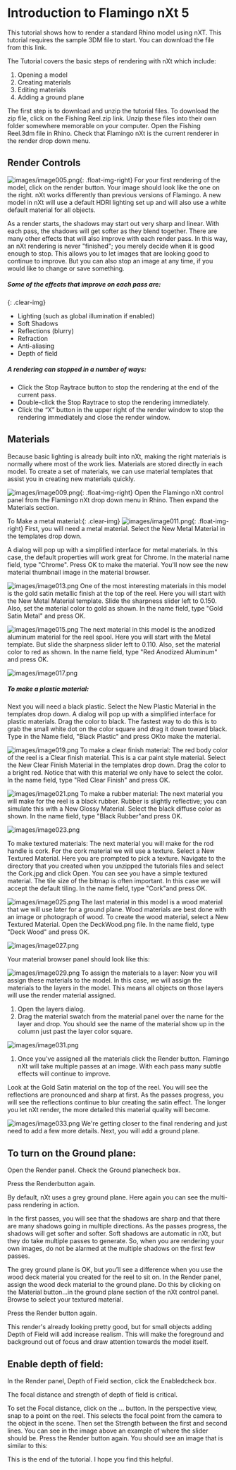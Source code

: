 ---
---
# Introduction to Flamingo nXt 5
This tutorial shows how to render a standard Rhino model using nXT. This tutorial requires the sample 3DM file to start. You can download the file from this link.

The Tutorial covers the basic steps of rendering with nXt which include:

 1. Opening a model
 1. Creating materials
 1. Editing materials
 1. Adding a ground plane

The first step is to download and unzip the tutorial files. To download the zip file, click on the Fishing Reel.zip link. Unzip these files into their own folder somewhere memorable on your computer. Open the Fishing Reel.3dm file in Rhino. Check that Flamingo nXt is the current renderer in the render drop down menu.

## Render Controls
![images/image005.png](images/image005.png){: .float-img-right} For your first rendering of the model, click on the render button. Your image should look like the one on the right. nXt works differently than previous versions of Flamingo. A new model in nXt will use a default HDRI lighting set up and will also use a white default material for all objects.


As a render starts, the shadows may start out very sharp and linear. With each pass, the shadows will get softer as they blend together. There are many other effects that will also improve with each render pass. In this way, an nXt rendering is never "finished"; you merely decide when it is good enough to stop. This allows you to let images that are looking good to continue to improve. But you can also stop an image at any time, if you would like to change or save something.

##### Some of the effects that improve on each pass are:
{: .clear-img}

* Lighting (such as global illumination if enabled)
* Soft Shadows
* Reflections (blurry)
* Refraction
* Anti-aliasing
* Depth of field

##### A rendering can stopped in a number of ways:

* Click the Stop Raytrace button to stop the rendering at the end of the current pass.
* Double-click the Stop Raytrace to stop the rendering immediately.
* Click the “X” button in the upper right of the render window to stop the rendering immediately and close the render window.

## Materials
Because basic lighting is already built into nXt, making the right materials is normally where most of the work lies. Materials are stored directly in each model. To create a set of materials, we can use material templates that assist you in creating new materials quickly.

![images/image009.png](images/image009.png){: .float-img-right} Open the Flamingo nXt control panel from the Flamingo nXt drop down menu in Rhino. Then expand the Materials section.



To Make a metal material:{: .clear-img}
![images/image011.png](images/image011.png){: .float-img-right} First, you will need a metal material. Select the New Metal Material in the templates drop down.


A dialog will pop up with a simplified interface for metal materials. In this case, the default properties will work great for Chrome.
In the material name field, type "Chrome". Press OK to make the material.
You'll now see the new material thumbnail image in the material browser.

![images/image013.png](images/image013.png)
One of the most interesting materials in this model is the gold satin metallic finish at the top of the reel. Here you will start with the New Metal Material template.
Slide the sharpness slider left to 0.150. Also, set the material color to gold as shown.
In the name field, type "Gold Satin Metal" and press OK.

![images/image015.png](images/image015.png)
The next material in this model is the anodized aluminum material for the reel spool. Here you will start with the Metal template. But slide the sharpness slider left to 0.110. Also, set the material color to red as shown.
In the name field, type "Red Anodized Aluminum" and press OK.

![images/image017.png](images/image017.png)

##### To make a plastic material:
Next you will need a black plastic. Select the New Plastic Material in the templates drop down. A dialog will pop up with a simplified interface for plastic materials.
Drag the color to black. The fastest way to do this is to grab the small white dot on the color square and drag it down toward black.
Type in the Name field, "Black Plastic" and press OKto make the material.

![images/image019.png](images/image019.png)
To make a clear finish material:
The red body color of the reel is a Clear finish material. This is a car paint style material. Select the New Clear Finish Material in the templates drop down.
Drag the color to a bright red. Notice that with this material we only have to select the color.
In the name field, type "Red Clear Finish" and press OK.

![images/image021.png](images/image021.png)
To make a rubber material:
The next material you will make for the reel is a black rubber. Rubber is slightly reflective; you can simulate this with a New Glossy Material.
Select the black diffuse color as shown.
In the name field, type "Black Rubber"and press OK.

![images/image023.png](images/image023.png)

To make textured materials:
The next material you will make for the rod handle is cork. For the cork material we will use a texture. Select a New Textured Material. Here you are prompted to pick a texture.
Navigate to the directory that you created when you unzipped the tutorials files and select the Cork.jpg and click Open. You can see you have a simple textured material. The tile size of the bitmap is often important. In this case we will accept the default tiling.
In the name field, type "Cork"and press OK.

![images/image025.png](images/image025.png)
The last material in this model is a wood material that we will use later for a ground plane. Wood materials are best done with an image or photograph of wood. To create the wood material, select a New Textured Material.
Open the DeckWood.png file.
In the name field, type "Deck Wood" and press OK.

![images/image027.png](images/image027.png)

Your material browser panel should look like this:

![images/image029.png](images/image029.png)
To assign the materials to a layer: Now you will assign these materials to the model. In this case, we will assign the materials to the layers in the model. This means all objects on those layers will use the render material assigned.

 1. Open the layers dialog.
 1. Drag the material swatch from the material panel over the name for the layer and drop. You should see the name of the material show up in the column just past the layer color square.

![images/image031.png](images/image031.png)

 1. Once you've assigned all the materials click the Render button.
Flamingo nXt will take multiple passes at an image. With each pass many subtle effects will continue to improve.

Look at the Gold Satin material on the top of the reel. You will see the reflections are pronounced and sharp at first. As the passes progress, you will see the reflections continue to blur creating the satin effect. The longer you let nXt render, the more detailed this material quality will become.

![images/image033.png](images/image033.png)
We're getting closer to the final rendering and just need to add a few more details. Next, you will add a ground plane.

## To turn on the Ground plane:
Open the Render panel. Check the Ground planecheck box.


Press the Renderbutton again.


By default, nXt uses a grey ground plane. Here again you can see the multi-pass rendering in action.

In the first passes, you will see that the shadows are sharp and that there are many shadows going in multiple directions. As the passes progress, the shadows will get softer and softer. Soft shadows are automatic in nXt, but they do take multiple passes to generate. So, when you are rendering your own images, do not be alarmed at the multiple shadows on the first few passes.

The grey ground plane is OK, but you’ll see a difference when you use the wood deck material you created for the reel to sit on.
In the Render panel, assign the wood deck material to the ground plane. Do this by clicking on the Material button...in the ground plane section of the nXt control panel. Browse to select your textured material.


Press the Render button again.

This render's already looking pretty good, but for small objects adding Depth of Field will add increase realism. This will make the foreground and background out of focus and draw attention towards the model itself.

## Enable depth of field:
In the Render panel, Depth of Field section, click the Enabledcheck box.

The focal distance and strength of depth of field is critical.

To set the Focal distance, click on the ... button.
In the perspective view, snap to a point on the reel. This selects the focal point from the camera to the object in the scene.
Then set the Strength between the first and second lines. You can see in the image above an example of where the slider should be.
Press the Render button again.
You should see an image that is similar to this:

This is the end of the tutorial. I hope you find this helpful.
